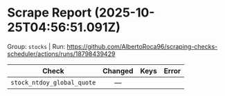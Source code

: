 # Scrape Report (2025-10-25T04:56:51.091Z)

Group: `stocks`  |  Run: https://github.com/AlbertoRoca96/scraping-checks-scheduler/actions/runs/18798439429

| Check | Changed | Keys | Error |
|---|:---:|:--|:--|
| `stock_ntdoy_global_quote` | — |  |  |
